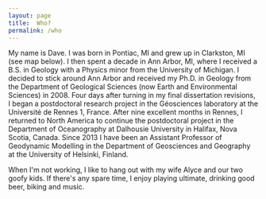 ```yaml
---
layout: page
title:  Who?
permalink: /who
---
```

My name is Dave. I was born in Pontiac, MI and grew up in Clarkston, MI (see map below). I then spent a decade in Ann Arbor, MI, where I  received a B.S. in Geology with a Physics minor from the University of Michigan. I decided to stick around Ann Arbor and received my Ph.D. in Geology from the Department of Geological Sciences (now Earth and Environmental Sciences) in 2008. Four days after turning in my final dissertation revisions, I began a postdoctoral research project in the Géosciences laboratory at the Université de Rennes 1, France. After nine excellent months in Rennes, I returned to North America to continue the postdoctoral project in the Department of Oceanography at Dalhousie University in Halifax, Nova Scotia, Canada. Since 2013 I have been an Assistant Professor of Geodynamic Modelling in the Department of Geosciences and Geography at the University of Helsinki, Finland.


When I'm not working, I like to hang out with my wife Alyce and our two goofy kids. If there's any spare time, I enjoy playing ultimate, drinking good beer, biking and music.
